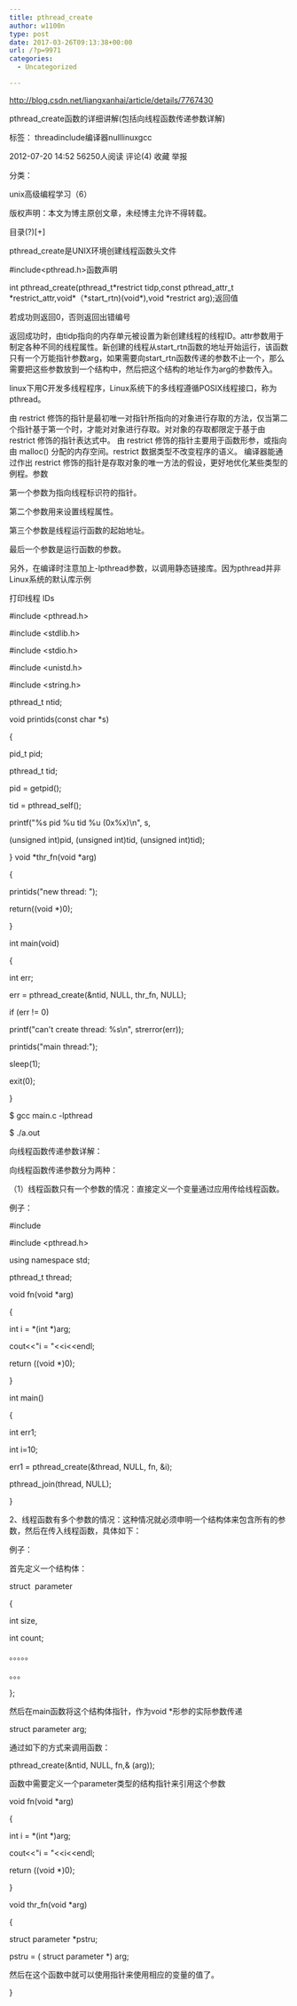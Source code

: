 ```yaml
---
title: pthread_create
author: w1100n
type: post
date: 2017-03-26T09:13:38+00:00
url: /?p=9971
categories:
  - Uncategorized

---
```

http://blog.csdn.net/liangxanhai/article/details/7767430


pthread_create函数的详细讲解(包括向线程函数传递参数详解)
  
标签： threadinclude编译器nulllinuxgcc
  
2012-07-20 14:52 56250人阅读 评论(4) 收藏 举报
  
分类：
  
unix高级编程学习（6）
  
版权声明：本文为博主原创文章，未经博主允许不得转载。

目录(?)[+]

pthread_create是UNIX环境创建线程函数头文件
  
#include<pthread.h>函数声明
  
int pthread\_create(pthread\_t\*restrict tidp,const pthread\_attr\_t \*restrict\_attr,void\*（\*start\_rtn)(void\*),void \*restrict arg);返回值
  
若成功则返回0，否则返回出错编号
  
返回成功时，由tidp指向的内存单元被设置为新创建线程的线程ID。attr参数用于制定各种不同的线程属性。新创建的线程从start\_rtn函数的地址开始运行，该函数只有一个万能指针参数arg，如果需要向start\_rtn函数传递的参数不止一个，那么需要把这些参数放到一个结构中，然后把这个结构的地址作为arg的参数传入。
  
linux下用C开发多线程程序，Linux系统下的多线程遵循POSIX线程接口，称为pthread。
  
由 restrict 修饰的指针是最初唯一对指针所指向的对象进行存取的方法，仅当第二个指针基于第一个时，才能对对象进行存取。对对象的存取都限定于基于由 restrict 修饰的指针表达式中。 由 restrict 修饰的指针主要用于函数形参，或指向由 malloc() 分配的内存空间。restrict 数据类型不改变程序的语义。 编译器能通过作出 restrict 修饰的指针是存取对象的唯一方法的假设，更好地优化某些类型的例程。参数
  
第一个参数为指向线程标识符的指针。
  
第二个参数用来设置线程属性。
  
第三个参数是线程运行函数的起始地址。
  
最后一个参数是运行函数的参数。
  
另外，在编译时注意加上-lpthread参数，以调用静态链接库。因为pthread并非Linux系统的默认库示例
  
打印线程 IDs
  
#include <pthread.h>
  
#include <stdlib.h>
  
#include <stdio.h>
  
#include <unistd.h>
  
#include <string.h>
  
pthread_t ntid;
  
void printids(const char *s)
  
{
  
pid_t pid;
  
pthread_t tid;
  
pid = getpid();
  
tid = pthread_self();
  
printf("%s pid %u tid %u (0x%x)\n", s,
  
(unsigned int)pid, (unsigned int)tid, (unsigned int)tid);
  
} void \*thr_fn(void \*arg)
  
{
  
printids("new thread: ");
  
return((void *)0);
  
}
  
int main(void)
  
{
  
int err;
  
err = pthread\_create(&ntid, NULL, thr\_fn, NULL);
  
if (err != 0)
  
printf("can't create thread: %s\n", strerror(err));
  
printids("main thread:");
  
sleep(1);
  
exit(0);
  
}
  
$ gcc main.c -lpthread
  
$ ./a.out

向线程函数传递参数详解：

向线程函数传递参数分为两种：

（1）线程函数只有一个参数的情况：直接定义一个变量通过应用传给线程函数。

例子：

#include <iostream>
  
#include <pthread.h>
  
using namespace std;
  
pthread_t thread;
  
void fn(void *arg)
  
{
  
int i = \*(int \*)arg;
  
cout<<"i = "<<i<<endl;
  
return ((void *)0);
  
}
  
int main()
  
{
  
int err1;
  
int i=10;
  
err1 = pthread_create(&thread, NULL, fn, &i);
  
pthread_join(thread, NULL);
  
}
  
2、线程函数有多个参数的情况：这种情况就必须申明一个结构体来包含所有的参数，然后在传入线程函数，具体如下：
  
例子：

首先定义一个结构体：

struct  parameter

{

int size,

int count;

。。。。。

。。。
  
};

然后在main函数将这个结构体指针，作为void *形参的实际参数传递

struct parameter arg;


通过如下的方式来调用函数：
  
pthread_create(&ntid, NULL, fn,& (arg));
  
函数中需要定义一个parameter类型的结构指针来引用这个参数
  
void fn(void *arg)
  
{
  
int i = \*(int \*)arg;
  
cout<<"i = "<<i<<endl;
  
return ((void *)0);
  
}


void thr_fn(void *arg)
  
{
  
struct parameter *pstru;
  
pstru = ( struct parameter *) arg;
  
然后在这个函数中就可以使用指针来使用相应的变量的值了。
  
}
